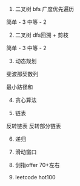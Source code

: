 
1. 二叉树 bfs 广度优先遍历

简单 - 3
中等 - 2

2. 二叉树 dfs回溯 + 剪枝 

简单 - 3
中等 - 2

3. 动态规划

斐波那契数列

最小路径和

4. 贪心算法

5. 链表

反转链表
反转部分链表

6. 递归

7. 滑动窗口


7. 剑指offer 70+左右
8. leetcode hot100

